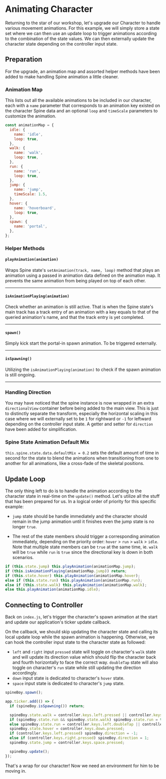# Animating Character

Returning to the star of our workshop, let's upgrade our Character to handle various movement animations. For this example, we will simply store a state set where we can then use an update loop to trigger animations according to the combination of the state values. We can then externally update the character state depending on the controller input state.

## Preparation

For the upgrade, an animation map and assorted helper methods have been added to make handling Spine animation a little cleaner.

### Animation Map

This lists out all the available animations to be included in our character, each with a `name` parameter that corresponds to an animation key existed on the character Spine data and an optional `loop` and `timeScale` parameters to customize the animation.

```javascript
const animationMap = {
  idle: {
    name: 'idle',
    loop: true,
  },
  walk: {
    name: 'walk',
    loop: true,
  },
  run: {
    name: 'run',
    loop: true,
  },
  jump: {
    name: 'jump',
    timeScale: 1.5,
  },
  hover: {
    name: 'hoverboard',
    loop: true,
  },
  spawn: {
    name: 'portal',
  },
};
```

### Helper Methods

#### `playAnimation(animation)`

Wraps Spine state's `setAnimation(track, name, loop)` method that plays an animation using a passed in animation data defined on the animation map. It prevents the same animation from being played on top of each other.

<hr />

#### `isAnimationPlaying(animation)`

Check whether an animation is still active. That is when the Spine state's main track has a track entry of an animation with a key equals to that of the queried animation's name, and that the track entry is yet completed.

<hr />

#### `spawn()`

Simply kick start the portal-in spawn animation. To be triggered externally.

<hr />

#### `isSpawning()`

Utilizing the `isAnimationPlaying(animation)` to check if the spawn animation is still ongoing.

<hr />

### Handling Direction

You may have noticed that the spine instance is now wrapped in an extra `directionalView` container before being added to the main view. This is just to distinctly separate the transform, especially the horizontal scaling in this case where we will externally set to be `1` for rightward or `-1` for leftward depending on the controller input state. A getter and setter for `direction` have been added for simplification.

### Spine State Animation Default Mix

`this.spine.state.data.defaultMix = 0.2` sets the default amount of time in second for the state to blend the animations when transitioning from one to another for all animations, like a cross-fade of the skeletal positions.

## Update Loop

The only thing left to do is to handle the animation according to the character state in real-time on the `update()` method. Let's utilize all the stuff that has been prepared for us. In a logical order of priority for this specific example:

- `jump` state should be handle immediately and the character should remain in the jump animation until it finishes even the jump state is no longer `true`.

- The rest of the state members should trigger a corresponding animation immediately, depending on the priority order: `hover` > `run` > `walk` > `idle`. Note that multiple state members can be `true` at the same time, ie. `walk` will be `true` while `run` is `true` since the directional key is down in both scenarios.

```javascript
if (this.state.jump) this.playAnimation(animationMap.jump);
if (this.isAnimationPlaying(animationMap.jump)) return;
if (this.state.hover) this.playAnimation(animationMap.hover);
else if (this.state.run) this.playAnimation(animationMap.run);
else if (this.state.walk) this.playAnimation(animationMap.walk);
else this.playAnimation(animationMap.idle);
```

## Connecting to Controller

Back on `index.js`, let's trigger the character's spawn animation at the start and update our application's ticker update callback.

On the callback, we should skip updating the character state and calling its local update loop while the spawn animation is happening. Otherwise, we can hook the controller input state to the character state as followed:

- `left` and `right` input `pressed` state will toggle on character's `walk` state and will update its direction value which should flip the character back and fourth horizontally to face the correct way. `doubleTap` state will also toggle on character's `run` state while still updating the direction accordingly.
- `down` input state is dedicated to character's `hover` state.
- `space` input state is dedicated to character's `jump` state.

```javascript
spineBoy.spawn();

app.ticker.add(() => {
  if (spineBoy.isSpawning()) return;

  spineBoy.state.walk = controller.keys.left.pressed || controller.keys.right.pressed;
  if (spineBoy.state.run && spineBoy.state.walk) spineBoy.state.run = true;
  else spineBoy.state.run = controller.keys.left.doubleTap || controller.keys.right.doubleTap;
  spineBoy.state.hover = controller.keys.down.pressed;
  if (controller.keys.left.pressed) spineBoy.direction = -1;
  else if (controller.keys.right.pressed) spineBoy.direction = 1;
  spineBoy.state.jump = controller.keys.space.pressed;

  spineBoy.update();
});
```

That's a wrap for our character! Now we need an environment for him to be moving in.
